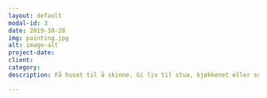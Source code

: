 ```yaml
---
layout: default
modal-id: 3
date: 2019-10-28
img: painting.jpg
alt: image-alt
project-date: 
client: 
category: 
description: Få huset til å skinne. Gi liv til stua, kjøkkenet eller soverommet. Vi tar små eller større maleoppdrag så du kan trives ennå bedre.

---
```

